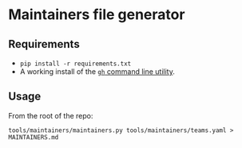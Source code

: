 # Maintainers file generator

## Requirements

* `pip install -r requirements.txt`
* A working install of the [`gh` command line utility](https://github.com/cli/cli#installation).

## Usage

From the root of the repo:

```
tools/maintainers/maintainers.py tools/maintainers/teams.yaml > MAINTAINERS.md
```
